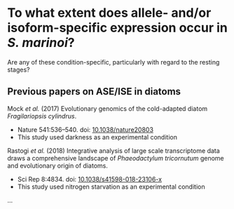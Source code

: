# To what extent does allele- and/or isoform-specific expression occur in _S. marinoi_?

Are any of these condition-specific, particularly with regard to the resting stages?

## Previous papers on ASE/ISE in diatoms

Mock _et al._ (2017) Evolutionary genomics of the cold-adapted diatom _Fragilariopsis cylindrus_.
* Nature 541:536–540. doi: [10.1038/nature20803](https://doi.org/10.1038/nature20803)
* This study used darkness as an experimental condition

Rastogi _et al._ (2018) Integrative analysis of large scale transcriptome data draws a comprehensive landscape of _Phaeodactylum tricornutum_ genome and evolutionary origin of diatoms.
* Sci Rep 8:4834. doi: [10.1038/s41598-018-23106-x](https://doi.org/10.1038/s41598-018-23106-x)
* This study used nitrogen starvation as an experimental condition

...
